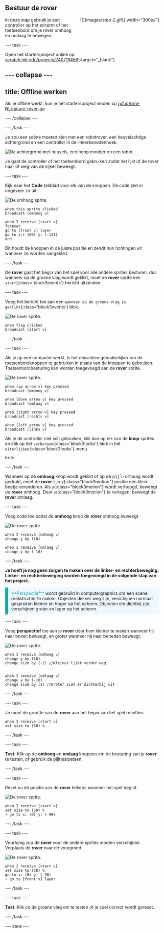 ## Bestuur de rover

<div style="display: flex; flex-wrap: wrap">
<div style="flex-basis: 200px; flex-grow: 1; margin-right: 15px;">
In deze stap gebruik je een controller op het scherm of het toetsenbord om je rover omhoog en omlaag te bewegen.
</div>
<div>
![](images/step-2.gif){:width="300px"}
</div>
</div>

--- task ---

Open het startersproject online op [scratch.mit.edu/projects/740719456](https://scratch.mit.edu/projects/740719456){:target="_blank"}.

--- collapse ---
---
title: Offline werken
---

Als je offline werkt, kun je het startersproject vinden op [rpf.io/p/nl-NL/nature-rover-go](https://rpf.io/p/nl-NL/nature-rover-go)

--- /collapse ---


--- /task ---

Je zou een scène moeten zien met een robotrover, een heuvelachtige achtergrond en een controller in de linkerbenedenhoek.

![De achtergrond met heuvels, een hoop modder en een robot.](images/starter-background.png)

Je gaat de controller of het toetsenbord gebruiken zodat het lijkt of de rover naar of weg van de kijker beweegt.

--- task ---

Kijk naar het **Code** tabblad voor elk van de knoppen. De code ziet er ongeveer zo uit:

![De omhoog sprite.](images/up-sprite.png)

```blocks3
when this sprite clicked
broadcast (omhoog v)

when I receive [start v]
forever
go to [front v] layer
go to x:(-190) y: (-121)
end
```

Dit houdt de knoppen in de juiste positie en zendt hun richtingen uit wanneer ze worden aangeklikt.

--- /task ---

De **rover** gaat het begin van het spel voor alle andere sprites besturen; dus wanneer op de groene vlag wordt geklikt, moet de **rover** sprite een `start`{:class='block3events'} bericht uitzenden.

--- task ---

Voeg het bericht toe aan een `wanneer op de groene vlag is geklikt`{:class='block3events'} blok.

![De rover sprite.](images/rover-sprite.png)

```blocks3
when flag clicked
broadcast [start v]
```

--- /task ---

--- task ---

Als je op een computer werkt, is het misschien gemakkelijker om de toetsenbordknoppen te gebruiken in plaats van de knoppen te gebruiken. Toetsenbordbesturing kan worden toegevoegd aan de **rover** sprite.

![De rover sprite.](images/rover-sprite.png)

```blocks3
when [up arrow v] key pressed
broadcast [omhoog v]

when [down arrow v] key pressed
broadcast [omlaag v]

when [right arrow v] key pressed
broadcast [rechts v]

when [left arrow v] key pressed
broadcast [links v]
```

Als je de controller niet wilt gebruiken, klik dan op elk van de **knop** sprites en klik op het `verbergen`{:class='block3looks'} blok in het `uiterlijken`{:class='block3looks'}
menu.

```blocks3
hide
```

--- /task ---

Wanneer op de **omhoog** knop wordt geklikt of op de <kbd>pijl-omhoog</kbd> wordt gedrukt, moet de **rover** zijn `y`{:class="block3motion"} positie een klein beetje veranderen. Als `y`{:class="block3motion"} wordt verhoogd, beweegt de **rover** omhoog. Door `y`{:class="block3motion"} te verlagen, beweegt de **rover** omlaag.

--- task ---

Voeg code toe zodat de **omhoog** knop de **rover** omhoog beweegt.

![De rover sprite.](images/rover-sprite.png)

```blocks3
when I receive [omhoog v]
change y by (10)

when I receive [omlaag v]
change y by (-10)
```

--- /task ---

**Je hoeft je nog geen zorgen te maken over de linker- en rechterbeweging. Linker- en rechterbeweging worden toegevoegd in de volgende stap van het project.**

<p style="border-left: solid; border-width:10px; border-color: #0faeb0; background-color: aliceblue; padding: 10px;">
<span style="color: #0faeb0">**Perspectief**</span> wordt gebruikt in computergraphics om een scène realistischer te maken. Objecten die ver weg zijn, verschijnen normaal gesproken kleiner en hoger op het scherm. Objecten die dichtbij zijn, verschijnen groter en lager op het scherm.
</p>

--- task ---

Voeg **perspectief** toe aan je **rover** door hem kleiner te maken wanneer hij naar boven beweegt, en groter wanneer hij naar beneden beweegt.

![De rover sprite.](images/rover-sprite.png)

```blocks3
when I receive [omhoog v]
change y by (10)
change size by (-1) //Kleiner lijkt verder weg


when I receive [omlaag v]
change y by (-10)
change size by (1) //Groter ziet er dichterbij uit
```

--- /task ---

--- task ---

Je moet de grootte van de **rover** aan het begin van het spel resetten.

```blocks3
when I receive [start v]
set size to (50) %
```

--- /task ---


--- task ---

**Test:** Klik op de **omhoog** en **omlaag** knoppen om de besturing van je **rover** te testen, of gebruik de pijltjestoetsen.

--- /task ---

--- task ---

Reset nu de positie van de **rover** telkens wanneer het spel begint.

![De rover sprite.](images/rover-sprite.png)

```blocks3
when I receive [start v]
set size to (50) %
+ go to x: (0) y: (-90)
```

--- /task ---

--- task ---

Voorlopig zou de **rover** voor de andere sprites moeten verschijnen. Verplaats de **rover** naar de voorgrond.

![De rover sprite.](images/rover-sprite.png)

```blocks3
when I receive [start v]
set size to (50) %
go to x: (0) y: (-90)
+ go to [front v] layer
```

--- /task ---

--- task ---

**Test**: Klik op de groene vlag om te testen of je spel correct wordt gereset.

--- /task ---

--- save ---
